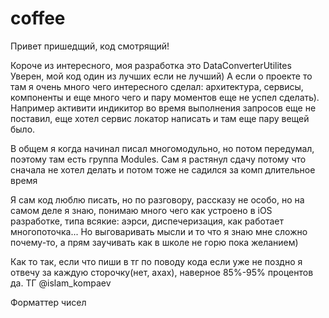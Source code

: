 # coffee

Привет пришедщий, код смотрящий!

Короче из интересного, моя разработка это DataConverterUtilites
Уверен, мой код один из лучших если не лучший)
А если о проекте то там я очень много чего интересного сделал: архитектура, сервисы, компоненты и еще много чего и пару моментов еще не успел сделать). Например активити индикитор во время выполнения запросов еще не поставил, еще хотел сервис локатор написать и там еще пару вещей было. 

В общем я когда начинал писал многомодульно, но потом передумал, поэтому там есть группа Modules. Сам я растянул сдачу потому что сначала не хотел делать и потом тоже не садился за комп длительное время

Я сам код люблю писать, но по разговору, рассказу не особо, но на самом деле я знаю, понимаю много чего как устроено в iOS разработке, типа всякие: аэрси, диспечеризация, как работает многопоточка...
Но выговаривать мысли и то что я знаю мне сложно почему-то, а прям заучивать как в школе не горю пока желанием)

Как то так, если что пиши в тг по поводу кода если уже не поздно я отвечу за каждую сторочку(нет, ахах), наверное 85%-95% процентов да. 
ТГ @islam_kompaev

Форматтер чисел
